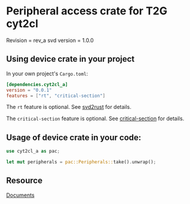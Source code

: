 # Peripheral access crate for T2G cyt2cl 

Revision = rev_a
svd version =  1.0.0
## Using device crate in your project

In your own project's `Cargo.toml`:
```toml
[dependencies.cyt2cl_a]
version = "0.0.1"
features = ["rt", "critical-section"]
```

The `rt` feature is optional.
See [svd2rust](https://docs.rs/svd2rust/latest/svd2rust/#the-rt-feature) for details.

The `critical-section` feature is optional.
See [critical-section](https://docs.rs/critical-section/latest/critical_section/) for details.

## Usage of device crate in your code:

```rust
use cyt2cl_a as pac;

let mut peripherals = pac::Peripherals::take().unwrap();
```
## Resource
[Documents](https://www.infineon.com/cms/en/product/microcontroller/32-bit-traveo-t2g-arm-cortex-microcontroller/#documents)


